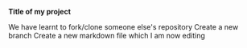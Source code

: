 **Title of my project**

We have learnt to fork/clone someone else's repository
Create a new branch
Create a new markdown file which I am now editing

